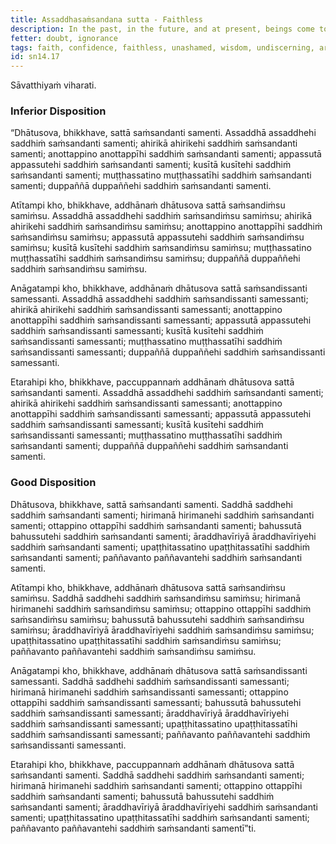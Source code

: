 ```yaml
---
title: Assaddhasaṁsandana sutta - Faithless
description: In the past, in the future, and at present, beings come together and associate based on disposition. The faithless come together and associate with the faithless, and other pairs of dispositions are mentioned.
fetter: doubt, ignorance
tags: faith, confidence, faithless, unashamed, wisdom, undiscerning, aroused energy, procrastination, lazy, unmindful, mindful, morally reckless, fear of wrongdoing, unlearned, very learned, beings, friendship sn, sn12-21, sn14
id: sn14.17
---
```


Sāvatthiyaṁ viharati.

### Inferior Disposition

“Dhātusova, bhikkhave, sattā saṁsandanti samenti. Assaddhā assaddhehi saddhiṁ saṁsandanti samenti; ahirikā ahirikehi saddhiṁ saṁsandanti samenti; anottappino anottappīhi saddhiṁ saṁsandanti samenti; appassutā appassutehi saddhiṁ saṁsandanti samenti; kusītā kusītehi saddhiṁ saṁsandanti samenti; muṭṭhassatino muṭṭhassatīhi saddhiṁ saṁsandanti samenti; duppaññā duppaññehi saddhiṁ saṁsandanti samenti.

Atītampi kho, bhikkhave, addhānaṁ dhātusova sattā saṁsandiṁsu samiṁsu. Assaddhā assaddhehi saddhiṁ saṁsandiṁsu samiṁsu; ahirikā ahirikehi saddhiṁ saṁsandiṁsu samiṁsu; anottappino anottappīhi saddhiṁ saṁsandiṁsu samiṁsu; appassutā appassutehi saddhiṁ saṁsandiṁsu samiṁsu; kusītā kusītehi saddhiṁ saṁsandiṁsu samiṁsu; muṭṭhassatino muṭṭhassatīhi saddhiṁ saṁsandiṁsu samiṁsu; duppaññā duppaññehi saddhiṁ saṁsandiṁsu samiṁsu.

Anāgatampi kho, bhikkhave, addhānaṁ dhātusova sattā saṁsandissanti samessanti. Assaddhā assaddhehi saddhiṁ saṁsandissanti samessanti; ahirikā ahirikehi saddhiṁ saṁsandissanti samessanti; anottappino anottappīhi saddhiṁ saṁsandissanti samessanti; appassutā appassutehi saddhiṁ saṁsandissanti samessanti; kusītā kusītehi saddhiṁ saṁsandissanti samessanti; muṭṭhassatino muṭṭhassatīhi saddhiṁ saṁsandissanti samessanti; duppaññā duppaññehi saddhiṁ saṁsandissanti samessanti.

Etarahipi kho, bhikkhave, paccuppannaṁ addhānaṁ dhātusova sattā saṁsandanti samenti. Assaddhā assaddhehi saddhiṁ saṁsandanti samenti; ahirikā ahirikehi saddhiṁ saṁsandissanti samessanti; anottappino anottappīhi saddhiṁ saṁsandissanti samessanti; appassutā appassutehi saddhiṁ saṁsandissanti samessanti; kusītā kusītehi saddhiṁ saṁsandissanti samessanti; muṭṭhassatino muṭṭhassatīhi saddhiṁ saṁsandanti samenti; duppaññā duppaññehi saddhiṁ saṁsandanti samenti.

### Good Disposition

Dhātusova, bhikkhave, sattā saṁsandanti samenti. Saddhā saddhehi saddhiṁ saṁsandanti samenti; hirimanā hirimanehi saddhiṁ saṁsandanti samenti; ottappino ottappīhi saddhiṁ saṁsandanti samenti; bahussutā bahussutehi saddhiṁ saṁsandanti samenti; āraddhavīriyā āraddhavīriyehi saddhiṁ saṁsandanti samenti; upaṭṭhitassatino upaṭṭhitassatīhi saddhiṁ saṁsandanti samenti; paññavanto paññavantehi saddhiṁ saṁsandanti samenti.

Atītampi kho, bhikkhave, addhānaṁ dhātusova sattā saṁsandiṁsu samiṁsu. Saddhā saddhehi saddhiṁ saṁsandiṁsu samiṁsu; hirimanā hirimanehi saddhiṁ saṁsandiṁsu samiṁsu; ottappino ottappīhi saddhiṁ saṁsandiṁsu samiṁsu; bahussutā bahussutehi saddhiṁ saṁsandiṁsu samiṁsu; āraddhavīriyā āraddhavīriyehi saddhiṁ saṁsandiṁsu samiṁsu; upaṭṭhitassatino upaṭṭhitassatīhi saddhiṁ saṁsandiṁsu samiṁsu; paññavanto paññavantehi saddhiṁ saṁsandiṁsu samiṁsu.

Anāgatampi kho, bhikkhave, addhānaṁ dhātusova sattā saṁsandissanti samessanti. Saddhā saddhehi saddhiṁ saṁsandissanti samessanti; hirimanā hirimanehi saddhiṁ saṁsandissanti samessanti; ottappino ottappīhi saddhiṁ saṁsandissanti samessanti; bahussutā bahussutehi saddhiṁ saṁsandissanti samessanti; āraddhavīriyā āraddhavīriyehi saddhiṁ saṁsandissanti samessanti; upaṭṭhitassatino upaṭṭhitassatīhi saddhiṁ saṁsandissanti samessanti; paññavanto paññavantehi saddhiṁ saṁsandissanti samessanti.

Etarahipi kho, bhikkhave, paccuppannaṁ addhānaṁ dhātusova sattā saṁsandanti samenti. Saddhā saddhehi saddhiṁ saṁsandanti samenti; hirimanā hirimanehi saddhiṁ saṁsandanti samenti; ottappino ottappīhi saddhiṁ saṁsandanti samenti; bahussutā bahussutehi saddhiṁ saṁsandanti samenti; āraddhavīriyā āraddhavīriyehi saddhiṁ saṁsandanti samenti; upaṭṭhitassatino upaṭṭhitassatīhi saddhiṁ saṁsandanti samenti; paññavanto paññavantehi saddhiṁ saṁsandanti samentī”ti.